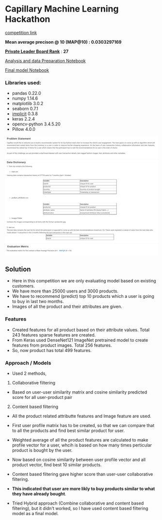 # Capillary Machine Learning Hackathon

[competition link](https://datahack.analyticsvidhya.com/contest/capillary-machine-learning-hackathon/)

__Mean average precison @ 10 (MAP@10) : 0.0303297169__

[__Private Leader Board Rank__](https://datahack.analyticsvidhya.com/contest/capillary-machine-learning-hackathon/pvt_lb) : __27__

[Analysis and data Preparation Notebook](https://github.com/NishantBhavsar/Product-recommendation-hackathon/blob/master/code/analysis_%26_data_prep.ipynb)

[Final model Notebook](https://github.com/NishantBhavsar/Product-recommendation-hackathon/blob/master/code/model.ipynb)

### Libraries used:
- pandas 0.22.0
- numpy 1.14.6
- matplotlib 3.0.2
- seaborn 0.7.1
- [implicit](https://github.com/benfred/implicit) 0.3.8
- keras 2.2.4
- opencv-python 3.4.5.20 
- Pillow 4.0.0


![Problem Statement](images/problem_statement.png)
![Data dictionary](images/data_dictionary.png)
![Evaluation Metric](images/evaluation_metric.png)


## Solution

- Here in this competition we are only evaluating model based on existing customers.
- We have more than 25000 users and 3000 products.
- We have to recommend (predict) top 10 products which a user is going to buy in last two months.
- Images of all the product and their attributes are given.

### Features
- Created features for all product based on their attribute values. Total 243 features sparse features are created.
- From Keras used DenseNet121 ImageNet pretrained model to create features from product images. Total 256 features.
- So, now product has total 499 features.

### Approach / Models
- Used 2 methods,
1. Collaborative filtering
 - Based on user-user similarity matrix and cosine similarity predicted score for all user-product pair
2. Content based filtering
 - All the product related attributte features and Image feature are used.
 - First user profile matrix has to be created, so that we can compare that to all the products and find best similar product for user.
 - Weighted average of all the product features are calculated to make profile vector for a user, whcih is based on how many times perticular product is bought by the user.
 - Now based on cosine similarity between user profile vector and all product vector, find best 10 similar products.


- Content based filtering gave higher score than user-user collaborative filtering.
- __This indicated that user are more likly to buy products similar to what they have already bought__.
- Tried Hybrid approach (Combine collaborative and content based filtering), but it didn't worked, so I have used content based filtering model as a final model.